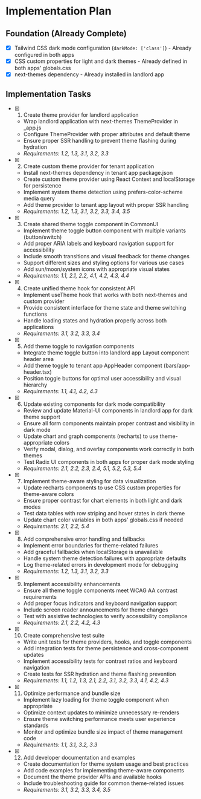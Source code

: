 # Implementation Plan

## Foundation (Already Complete)
- [x] Tailwind CSS dark mode configuration (`darkMode: ['class']`) - Already configured in both apps
- [x] CSS custom properties for light and dark themes - Already defined in both apps' globals.css
- [x] next-themes dependency - Already installed in landlord app

## Implementation Tasks

- [x] 1. Create theme provider for landlord application
  - Wrap landlord application with next-themes ThemeProvider in _app.js
  - Configure ThemeProvider with proper attributes and default theme
  - Ensure proper SSR handling to prevent theme flashing during hydration
  - _Requirements: 1.2, 1.3, 3.1, 3.2, 3.3_

- [x] 2. Create custom theme provider for tenant application
  - Install next-themes dependency in tenant app package.json
  - Create custom theme provider using React Context and localStorage for persistence
  - Implement system theme detection using prefers-color-scheme media query
  - Add theme provider to tenant app layout with proper SSR handling
  - _Requirements: 1.2, 1.3, 3.1, 3.2, 3.3, 3.4, 3.5_

- [x] 3. Create shared theme toggle component in CommonUI
  - Implement theme toggle button component with multiple variants (button/switch)
  - Add proper ARIA labels and keyboard navigation support for accessibility
  - Include smooth transitions and visual feedback for theme changes
  - Support different sizes and styling options for various use cases
  - Add sun/moon/system icons with appropriate visual states
  - _Requirements: 1.1, 2.1, 2.2, 4.1, 4.2, 4.3, 4.4_

- [x] 4. Create unified theme hook for consistent API
  - Implement useTheme hook that works with both next-themes and custom provider
  - Provide consistent interface for theme state and theme switching functions
  - Handle loading states and hydration properly across both applications
  - _Requirements: 3.1, 3.2, 3.3, 3.4_

- [x] 5. Add theme toggle to navigation components
  - Integrate theme toggle button into landlord app Layout component header area
  - Add theme toggle to tenant app AppHeader component (bars/app-header.tsx)
  - Position toggle buttons for optimal user accessibility and visual hierarchy
  - _Requirements: 1.1, 4.1, 4.2, 4.3_

- [x] 6. Update existing components for dark mode compatibility
  - Review and update Material-UI components in landlord app for dark theme support
  - Ensure all form components maintain proper contrast and visibility in dark mode
  - Update chart and graph components (recharts) to use theme-appropriate colors
  - Verify modal, dialog, and overlay components work correctly in both themes
  - Test Radix UI components in both apps for proper dark mode styling
  - _Requirements: 2.1, 2.2, 2.3, 2.4, 5.1, 5.2, 5.3, 5.4_

- [x] 7. Implement theme-aware styling for data visualization
  - Update recharts components to use CSS custom properties for theme-aware colors
  - Ensure proper contrast for chart elements in both light and dark modes
  - Test data tables with row striping and hover states in dark theme
  - Update chart color variables in both apps' globals.css if needed
  - _Requirements: 2.1, 2.2, 5.4_

- [x] 8. Add comprehensive error handling and fallbacks
  - Implement error boundaries for theme-related failures
  - Add graceful fallbacks when localStorage is unavailable
  - Handle system theme detection failures with appropriate defaults
  - Log theme-related errors in development mode for debugging
  - _Requirements: 1.2, 1.3, 3.1, 3.2, 3.3_

- [x] 9. Implement accessibility enhancements
  - Ensure all theme toggle components meet WCAG AA contrast requirements
  - Add proper focus indicators and keyboard navigation support
  - Include screen reader announcements for theme changes
  - Test with assistive technologies to verify accessibility compliance
  - _Requirements: 2.1, 2.2, 4.2, 4.3_

- [x] 10. Create comprehensive test suite
  - Write unit tests for theme providers, hooks, and toggle components
  - Add integration tests for theme persistence and cross-component updates
  - Implement accessibility tests for contrast ratios and keyboard navigation
  - Create tests for SSR hydration and theme flashing prevention
  - _Requirements: 1.1, 1.2, 1.3, 2.1, 2.2, 3.1, 3.2, 3.3, 4.1, 4.2, 4.3_

- [x] 11. Optimize performance and bundle size
  - Implement lazy loading for theme toggle component when appropriate
  - Optimize context updates to minimize unnecessary re-renders
  - Ensure theme switching performance meets user experience standards
  - Monitor and optimize bundle size impact of theme management code
  - _Requirements: 1.1, 3.1, 3.2, 3.3_

- [x] 12. Add developer documentation and examples
  - Create documentation for theme system usage and best practices
  - Add code examples for implementing theme-aware components
  - Document the theme provider APIs and available hooks
  - Include troubleshooting guide for common theme-related issues
  - _Requirements: 3.1, 3.2, 3.3, 3.4, 3.5_